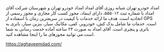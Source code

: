 
امداد خودرو تهران شبانه روزی آقای امداد
امداد خودرو تهران و شهرستان شرکت آقای امداد با شماره ثبت ۵۵۵۰۱۲، دارای اینماد، مجوز کسب کار مجازی و مجوز رسمی از اتحادیه است. هدف ما ارائه خدمات با کیفیت در سریعترین زمان با اسفتاده از GPS است. خدمات ما شامل یدک کش، خودروبر، کفی، مکانیک سیار، بنزین سیار، باتری به باتری و پنچری است. آقای امداد به صورت ۲۴ ساعته آماده خدمت رسانی به شما است.می توانید مجوزهای ما را اینجا مشاهده کنید.

https://aghayeemdad.com/
